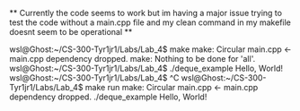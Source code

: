 ** Currently the code seems to work but im having a major issue trying to test the code without a main.cpp file and my clean command in my makefile doesnt seem to be operational ** 


wsl@Ghost:~/CS-300-Tyr1jr1/Labs/Lab_4$ make
make: Circular main.cpp <- main.cpp dependency dropped.
make: Nothing to be done for 'all'.
wsl@Ghost:~/CS-300-Tyr1jr1/Labs/Lab_4$ ./deque_example
Hello, World!
wsl@Ghost:~/CS-300-Tyr1jr1/Labs/Lab_4$ ^C
wsl@Ghost:~/CS-300-Tyr1jr1/Labs/Lab_4$ make run
make: Circular main.cpp <- main.cpp dependency dropped.
./deque_example
Hello, World!
